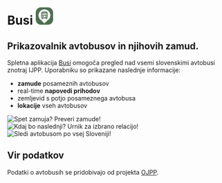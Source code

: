 # Busi <img src="graphics/bus_icon.png" alt="Busi logo" width="40px">
## Prikazovalnik avtobusov in njihovih zamud.  
<!-- <img src="graphics/bus_icon.png" alt="Busi logo" width="100px">   -->

Spletna aplikacija [Busi](https://zznidar.github.io/busi/) omogoča pregled nad vsemi slovenskimi avtobusi znotraj IJPP. Uporabniku so prikazane naslednje informacije:  
* **zamude** posameznih avtobusov
* real-time **napovedi prihodov**
* zemljevid s potjo posameznega avtobusa
* **lokacije** vseh avtobusov  

<img src="images/3.png" alt="Spet zamuja? Preveri zamude!" width="30%">
<img src="images/2.png" alt="Kdaj bo naslednji? Urnik za izbrano relacijo!" width="30%">
<img src="images/1.png" alt="Sledi avtobusom po vsej Sloveniji!" width="30%">


## Vir podatkov
Podatki o avtobusih se pridobivajo od projekta [OJPP](https://ojpp.si).
